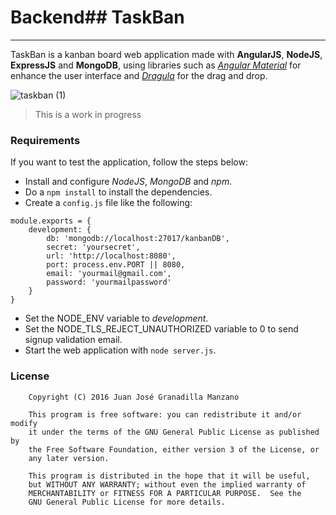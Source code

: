 # Backend## TaskBan
***
TaskBan is a kanban board web application made with **AngularJS**, **NodeJS**, **ExpressJS** and **MongoDB**, using libraries such as [*Angular Material*](https://material.angularjs.org/latest/) for enhance the user interface and [*Dragula*](http://bevacqua.github.io/angular-dragula/) for the drag and drop.

![taskban (1)](https://user-images.githubusercontent.com/119472230/204745880-d143dfe5-1725-4278-a9d7-089ce148afec.png)
                 
> This is a work in progress

### Requirements

If you want to test the application, follow the steps below:

* Install and configure *NodeJS*, *MongoDB* and *npm*.
* Do a ``npm install`` to install the dependencies.
* Create a ``config.js`` file like the following:
```
module.exports = {
	development: {
		db: 'mongodb://localhost:27017/kanbanDB',
		secret: 'yoursecret',
		url: 'http://localhost:8080',
		port: process.env.PORT || 8080,
		email: 'yourmail@gmail.com',
		password: 'yourmailpassword'
	}
}
```
* Set the NODE_ENV variable to *development*.
* Set the NODE_TLS_REJECT_UNAUTHORIZED variable to 0 to send signup validation email.
* Start the web application with ``node server.js``.

### License
```
    Copyright (C) 2016 Juan José Granadilla Manzano

    This program is free software: you can redistribute it and/or modify
    it under the terms of the GNU General Public License as published by
    the Free Software Foundation, either version 3 of the License, or
    any later version.

    This program is distributed in the hope that it will be useful,
    but WITHOUT ANY WARRANTY; without even the implied warranty of
    MERCHANTABILITY or FITNESS FOR A PARTICULAR PURPOSE.  See the
    GNU General Public License for more details.
```
